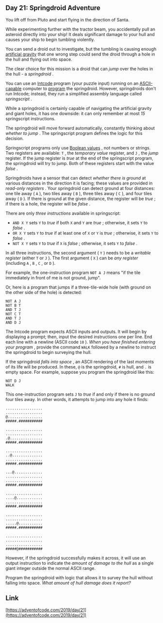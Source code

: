 ## Day 21: Springdroid Adventure

You lift off from Pluto and start flying in the direction of Santa.

While experimenting further with the tractor beam, you accidentally pull an asteroid directly into your ship! It deals significant damage to your hull and causes your ship to begin tumbling violently.

You can send a droid out to investigate, but the tumbling is causing enough [artificial gravity](https://en.wikipedia.org/wiki/Artificial_gravity) that one wrong step could send the droid through a hole in the hull and flying out into space.

The clear choice for this mission is a droid that can _jump_ over the holes in the hull - a _springdroid_ .

You can use an [Intcode](9) program (your puzzle input) running on an [ASCII-capable](17) computer to [program](https://en.wikipedia.org/wiki/Programmable_read-only_memory) the springdroid. However, springdroids don't run Intcode; instead, they run a simplified assembly language called _springscript_ .

While a springdroid is certainly capable of navigating the artificial gravity and giant holes, it has one downside: it can only remember at most _15_ springscript instructions.

The springdroid will move forward automatically, constantly thinking about _whether to jump_ . The springscript program defines the logic for this decision.

Springscript programs only use [Boolean values](https://en.wikipedia.org/wiki/Boolean_data_type) , not numbers or strings. Two registers are available: `T` , the _temporary value_ register, and `J` , the _jump_ register. If the jump register is _true_ at the end of the springscript program, the springdroid will try to jump. Both of these registers start with the value _false_ .

Springdroids have a sensor that can detect _whether there is ground_ at various distances in the direction it is facing; these values are provided in _read-only registers_ . Your springdroid can detect ground at four distances: one tile away ( `A` ), two tiles away ( `B` ), three tiles away ( `C` ), and four tiles away ( `D` ). If there is ground at the given distance, the register will be _true_ ; if there is a hole, the register will be _false_ .

There are only _three instructions_ available in springscript:

- `AND X Y` sets `Y` to _true_ if both `X` and `Y` are _true_ ; otherwise, it sets `Y` to _false_ .
- `OR X Y` sets `Y` to _true_ if at least one of `X` or `Y` is _true_ ; otherwise, it sets `Y` to _false_ .
- `NOT X Y` sets `Y` to _true_ if `X` is _false_ ; otherwise, it sets `Y` to _false_ .

In all three instructions, the second argument ( `Y` ) needs to be a _writable register_ (either `T` or `J` ). The first argument ( `X` ) can be _any register_ (including `A` , `B` , `C` , or `D` ).

For example, the one-instruction program `NOT A J` means "if the tile immediately in front of me is not ground, jump".

Or, here is a program that jumps if a three-tile-wide hole (with ground on the other side of the hole) is detected:

```
NOT A J
NOT B T
AND T J
NOT C T
AND T J
AND D J
```

The Intcode program expects ASCII inputs and outputs. It will begin by displaying a prompt; then, input the desired instructions one per line. End each line with a newline (ASCII code `10` ). _When you have finished entering your program_ , provide the command `WALK` followed by a newline to instruct the springdroid to begin surveying the hull.

If the springdroid _falls into space_ , an ASCII rendering of the last moments of its life will be produced. In these, `@` is the springdroid, `#` is hull, and `.` is empty space. For example, suppose you program the springdroid like this:

```
NOT D J
WALK
```

This one-instruction program sets `J` to _true_ if and only if there is no ground four tiles away. In other words, it attempts to jump into any hole it finds:

```
.................
.................
@................
#####.###########

.................
.................
.@...............
#####.###########

.................
..@..............
.................
#####.###########

...@.............
.................
.................
#####.###########

.................
....@............
.................
#####.###########

.................
.................
.....@...........
#####.###########

.................
.................
.................
#####@###########
```

However, if the springdroid successfully makes it across, it will use an output instruction to indicate the _amount of damage to the hull_ as a single giant integer outside the normal ASCII range.

Program the springdroid with logic that allows it to survey the hull without falling into space. _What amount of hull damage does it report?_

## Link

[https://adventofcode.com/2019/day/21](https://adventofcode.com/2019/day/21)
